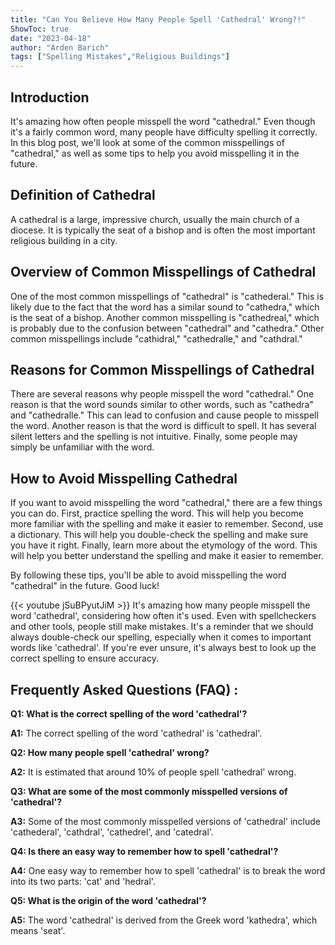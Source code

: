 ```yaml
---
title: "Can You Believe How Many People Spell 'Cathedral' Wrong?!"
ShowToc: true 
date: "2023-04-18"
author: "Arden Barich" 
tags: ["Spelling Mistakes","Religious Buildings"]
---
```

## Introduction

It's amazing how often people misspell the word "cathedral." Even though it's a fairly common word, many people have difficulty spelling it correctly. In this blog post, we'll look at some of the common misspellings of "cathedral," as well as some tips to help you avoid misspelling it in the future.

## Definition of Cathedral

A cathedral is a large, impressive church, usually the main church of a diocese. It is typically the seat of a bishop and is often the most important religious building in a city.

## Overview of Common Misspellings of Cathedral

One of the most common misspellings of "cathedral" is "cathederal." This is likely due to the fact that the word has a similar sound to "cathedra," which is the seat of a bishop. Another common misspelling is "cathedreal," which is probably due to the confusion between "cathedral" and "cathedra." Other common misspellings include "cathidral," "cathedralle," and "cathdral."

## Reasons for Common Misspellings of Cathedral

There are several reasons why people misspell the word "cathedral." One reason is that the word sounds similar to other words, such as "cathedra" and "cathedralle." This can lead to confusion and cause people to misspell the word. Another reason is that the word is difficult to spell. It has several silent letters and the spelling is not intuitive. Finally, some people may simply be unfamiliar with the word.

## How to Avoid Misspelling Cathedral

If you want to avoid misspelling the word "cathedral," there are a few things you can do. First, practice spelling the word. This will help you become more familiar with the spelling and make it easier to remember. Second, use a dictionary. This will help you double-check the spelling and make sure you have it right. Finally, learn more about the etymology of the word. This will help you better understand the spelling and make it easier to remember.

By following these tips, you'll be able to avoid misspelling the word "cathedral" in the future. Good luck!

{{< youtube jSuBPyutJiM >}} 
It's amazing how many people misspell the word 'cathedral', considering how often it's used. Even with spellcheckers and other tools, people still make mistakes. It's a reminder that we should always double-check our spelling, especially when it comes to important words like 'cathedral'. If you're ever unsure, it's always best to look up the correct spelling to ensure accuracy.

## Frequently Asked Questions (FAQ) :
**Q1: What is the correct spelling of the word 'cathedral'?**

**A1:** The correct spelling of the word 'cathedral' is 'cathedral'.

**Q2: How many people spell 'cathedral' wrong?**

**A2:** It is estimated that around 10% of people spell 'cathedral' wrong.

**Q3: What are some of the most commonly misspelled versions of 'cathedral'?**

**A3:** Some of the most commonly misspelled versions of 'cathedral' include 'cathederal', 'cathdral', 'cathedrel', and 'catedral'.

**Q4: Is there an easy way to remember how to spell 'cathedral'?**

**A4:** One easy way to remember how to spell 'cathedral' is to break the word into its two parts: 'cat' and 'hedral'.

**Q5: What is the origin of the word 'cathedral'?**

**A5:** The word 'cathedral' is derived from the Greek word 'kathedra', which means 'seat'.





